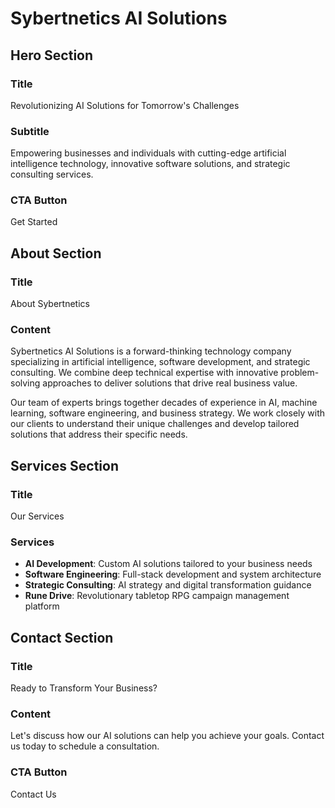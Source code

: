 # Sybertnetics AI Solutions

## Hero Section
### Title
Revolutionizing AI Solutions for Tomorrow's Challenges

### Subtitle
Empowering businesses and individuals with cutting-edge artificial intelligence technology, innovative software solutions, and strategic consulting services.

### CTA Button
Get Started

## About Section
### Title
About Sybertnetics

### Content
Sybertnetics AI Solutions is a forward-thinking technology company specializing in artificial intelligence, software development, and strategic consulting. We combine deep technical expertise with innovative problem-solving approaches to deliver solutions that drive real business value.

Our team of experts brings together decades of experience in AI, machine learning, software engineering, and business strategy. We work closely with our clients to understand their unique challenges and develop tailored solutions that address their specific needs.

## Services Section
### Title
Our Services

### Services
- **AI Development**: Custom AI solutions tailored to your business needs
- **Software Engineering**: Full-stack development and system architecture
- **Strategic Consulting**: AI strategy and digital transformation guidance
- **Rune Drive**: Revolutionary tabletop RPG campaign management platform

## Contact Section
### Title
Ready to Transform Your Business?

### Content
Let's discuss how our AI solutions can help you achieve your goals. Contact us today to schedule a consultation.

### CTA Button
Contact Us 